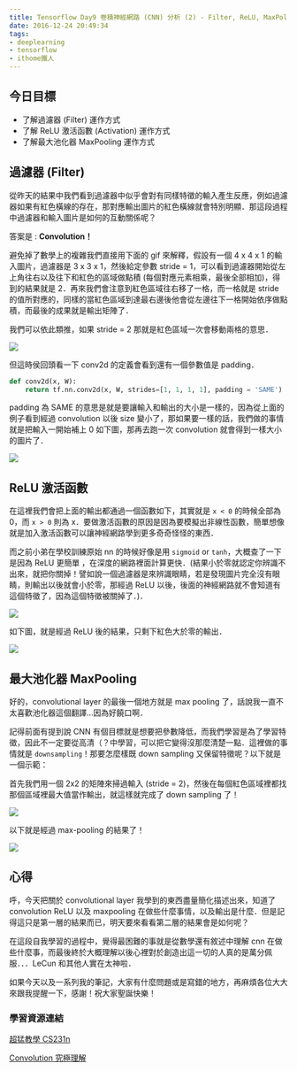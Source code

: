 ```yaml
---
title: Tensorflow Day9 卷積神經網路 (CNN) 分析 (2) - Filter, ReLU, MaxPolling
date: 2016-12-24 20:49:34
tags:
- deeplearning
- tensorflow
- ithome鐵人
---
```


## 今日目標

* 了解過濾器 (Filter) 運作方式
* 了解 ReLU 激活函數 (Activation) 運作方式
* 了解最大池化器 MaxPooling 運作方式

<!--more-->

## 過濾器 (Filter)

從昨天的結果中我們看到過濾器中似乎會對有同樣特徵的輸入產生反應，例如過濾器如果有紅色橫線的存在，那對應輸出圖片的紅色橫線就會特別明顯．那這段過程中過濾器和輸入圖片是如何的互動關係呢？

答案是 : **Convolution！**

避免掉了數學上的複雜我們直接用下面的 gif 來解釋，假設有一個 4 x 4 x 1 的輸入圖片，過濾器是 3 x 3 x 1，然後給定參數 stride = 1，可以看到過濾器開始從左上角往右以及往下和紅色的區域做點積 (每個對應元素相乘，最後全部相加)，得到的結果就是 2．再來我們會注意到紅色區域往右移了一格，而一格就是 stride 的值所對應的，同樣的當紅色區域到達最右邊後他會從左邊往下一格開始依序做點積，而最後的成果就是輸出矩陣了．

我們可以依此類推，如果 stride = 2 那就是紅色區域一次會移動兩格的意思．

![](http://imgur.com/8XHiO5I.gif)



但這時侯回頭看一下 conv2d 的定義會看到還有一個參數值是 padding．

```python
def conv2d(x, W):
    return tf.nn.conv2d(x, W, strides=[1, 1, 1, 1], padding = 'SAME')
```

padding 為 SAME 的意思是就是要讓輸入和輸出的大小是一樣的，因為從上面的例子看到經過 convolution 以後 size 變小了，那如果要一樣的話，我們做的事情就是把輸入一開始補上 0 如下圖，那再去跑一次 convolution 就會得到一樣大小的圖片了．

![](http://imgur.com/qch3liz.jpg)

## ReLU 激活函數

在這裡我們會把上面的輸出都通過一個函數如下，其實就是 `x < 0` 的時候全部為 0，而 `x > 0` 則為 x．要做激活函數的原因是因為要模擬出非線性函數，簡單想像就是加入激活函數可以讓神經網路學到更多奇奇怪怪的東西．

而之前小弟在學校訓練原始 nn 的時候好像是用 `sigmoid` or `tanh`，大概查了一下是因為 ReLU 更簡單 ，在深度的網路裡面計算更快．(結果小於零就認定你辨識不出來，就把你關掉！譬如說一個過濾器是來辨識眼睛，若是發現圖片完全沒有眼睛，則輸出以後就會小於零，那經過 ReLU 以後，後面的神經網路就不會知道有這個特徵了，因為這個特徵被關掉了．)．

![](http://cs231n.github.io/assets/nn1/relu.jpeg)

如下圖，就是經過 ReLU 後的結果，只剩下紅色大於零的輸出．

![](http://imgur.com/89OTxR2.jpg)

## 最大池化器 MaxPooling

好的，convolutional layer 的最後一個地方就是 max pooling 了，話說我一直不太喜歡池化器這個翻譯...因為好饒口啊．

記得前面有提到說 CNN 有個目標就是想要把參數降低，而我們學習是為了學習特徵，因此不一定要從高清（？中學習，可以把它變得沒那麼清楚一點．這裡做的事情就是 `downsampling`！那要怎麼樣既 down sampling 又保留特徵呢？以下就是一個示範：

首先我們用一個 2x2 的矩陣來掃過輸入 (stride = 2)，然後在每個紅色區域裡都找那個區域裡最大值當作輸出，就這樣就完成了 down sampling 了！

![](http://imgur.com/MxuEsSo.gif)

以下就是經過 max-pooling 的結果了！

![](http://imgur.com/403IOhD.jpg)

## 心得

呼，今天把關於 convolutional layer 我學到的東西盡量簡化描述出來，知道了 convolution ReLU 以及 maxpooling 在做些什麼事情，以及輸出是什麼．但是記得這只是第一層的結果而已，明天要來看看第二層的結果會是如何呢？

在這段自我學習的過程中，覺得最困難的事就是從數學還有敘述中理解 cnn 在做些什麼事，而最後終於大概理解以後心裡對於創造出這一切的人真的是萬分佩服．．．LeCun 和其他人實在太神啦．

如果今天以及一系列我的筆記，大家有什麼問題或是寫錯的地方，再麻煩各位大大來跟我提醒一下，感謝！祝大家聖誕快樂！

### 學習資源連結

[超猛教學 CS231n](http://cs231n.github.io/convolutional-networks/)

[Convolution 究極理解](http://colah.github.io/posts/2014-07-Understanding-Convolutions/)